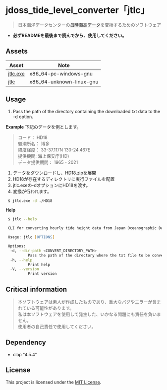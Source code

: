 # jdoss_tide_level_converter「jtlc」
> 日本海洋データセンターの[毎時潮高データ](https://www.jodc.go.jp/vpage/tide_j.html)を変換するためのソフトウェア

* **必ずREADMEを最後まで読んでから、使用してください。**  

## Assets
|Asset|Note|
|---|---|
|[jtlc.exe](https://github.com/SL9-1994/jdoss_tide_level_converter/releases/latest/download/jtlc.exe)|x86_64-pc-windows-gnu|
|[jtlc](https://github.com/SL9-1994/jdoss_tide_level_converter/releases/latest/download/jtlc)|x86_64-unknown-linux-gnu|

## Usage

1. Pass the path of the directory containing the downloaded txt data to the -d option.

**Example**
下記のデータを例とします。
> コード：	      HD18  
> 験潮所名：	  博多  
> 緯度経度：	  33-37.117N 130-24.467E  
> 提供機関:       海上保安庁(HD)  
> データ提供期間： 1965 - 2021

1. データをダウンロードし、HD18.zipを展開
2. HD18が存在するディレクトリに実行ファイルを配置
3. jtlc.exeの-dオプションにHD18を渡す。
4. 変換が行われます。

```zsh
 $ jtlc.exe -d ./HD18
```

**Help**
```zsh
 $ jtlc --help

 CLI for converting hourly tide height data from Japan Oceanographic Data Center

 Usage: jtlc [OPTIONS]

 Options:
  -d, --dir-path <CONVERT_DIRECTORY_PATH>
          Pass the path of the directory where the txt file to be converted is stored
  -h, --help
          Print help
  -V, --version
          Print version
```

## Critical information

> 本ソフトウェアは素人が作成したものであり、重大なバグやエラーが含まれている可能性があります。  
> 私は本ソフトウェアを使用して発生した、いかなる問題にも責任を負いません。   
> 使用者の自己責任で使用してください。  

## Dependency
* clap        "4.5.4"

## License
This project is licensed under the [MIT License](/LICENSE).
